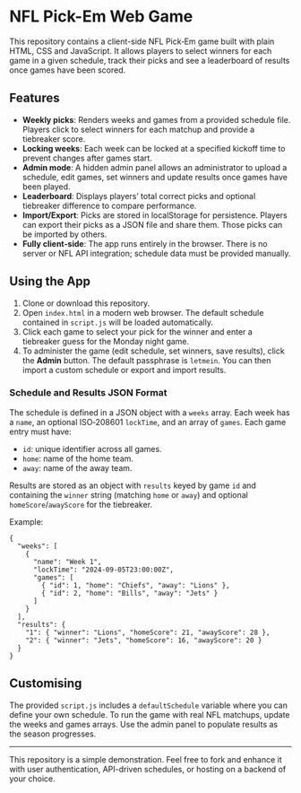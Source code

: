 # NFL Pick-Em Web Game

This repository contains a client-side NFL Pick‑Em game built with plain HTML, CSS and JavaScript. It allows players to select winners for each game in a given schedule, track their picks and see a leaderboard of results once games have been scored.

## Features

- **Weekly picks**: Renders weeks and games from a provided schedule file. Players click to select winners for each matchup and provide a tiebreaker score.
- **Locking weeks**: Each week can be locked at a specified kickoff time to prevent changes after games start.
- **Admin mode**: A hidden admin panel allows an administrator to upload a schedule, edit games, set winners and update results once games have been played.
- **Leaderboard**: Displays players’ total correct picks and optional tiebreaker difference to compare performance.
- **Import/Export**: Picks are stored in localStorage for persistence. Players can export their picks as a JSON file and share them. Those picks can be imported by others.
- **Fully client‑side**: The app runs entirely in the browser. There is no server or NFL API integration; schedule data must be provided manually.

## Using the App

1. Clone or download this repository.
2. Open `index.html` in a modern web browser. The default schedule contained in `script.js` will be loaded automatically.
3. Click each game to select your pick for the winner and enter a tiebreaker guess for the Monday night game.
4. To administer the game (edit schedule, set winners, save results), click the **Admin** button. The default passphrase is `letmein`. You can then import a custom schedule or export and import results.

### Schedule and Results JSON Format

The schedule is defined in a JSON object with a `weeks` array. Each week has a `name`, an optional ISO‑208601 `lockTime`, and an array of `games`. Each game entry must have:

- `id`: unique identifier across all games.
- `home`: name of the home team.
- `away`: name of the away team.

Results are stored as an object with `results` keyed by game `id` and containing the `winner` string (matching `home` or `away`) and optional `homeScore`/`awayScore` for the tiebreaker.

Example:

```
{
  "weeks": [
    {
      "name": "Week 1",
      "lockTime": "2024-09-05T23:00:00Z",
      "games": [
        { "id": 1, "home": "Chiefs", "away": "Lions" },
        { "id": 2, "home": "Bills", "away": "Jets" }
      ]
    }
  ],
  "results": {
    "1": { "winner": "Lions", "homeScore": 21, "awayScore": 28 },
    "2": { "winner": "Jets", "homeScore": 16, "awayScore": 20 }
  }
}
```

## Customising

The provided `script.js` includes a `defaultSchedule` variable where you can define your own schedule. To run the game with real NFL matchups, update the weeks and games arrays. Use the admin panel to populate results as the season progresses.

---

This repository is a simple demonstration. Feel free to fork and enhance it with user authentication, API-driven schedules, or hosting on a backend of your choice.
